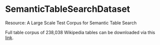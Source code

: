 # SemanticTableSearchDataset
Resource: A Large Scale Test Corpus for Semantic Table Search

Full table corpus of 238,038 Wikipedia tables can be downloaded via this <a href="https://www.dropbox.com/s/7vii3pdue5suxjj/tables.tar.gz?dl=0">link</a>.
